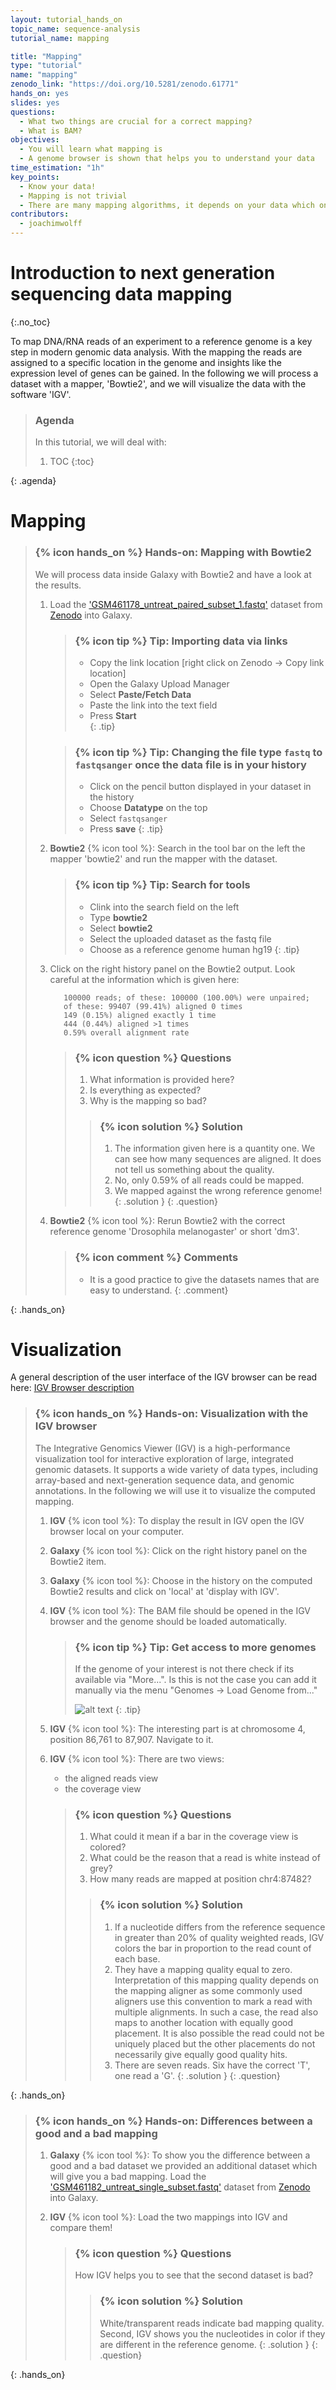 ```yaml
---
layout: tutorial_hands_on
topic_name: sequence-analysis
tutorial_name: mapping

title: "Mapping"
type: "tutorial"
name: "mapping"
zenodo_link: "https://doi.org/10.5281/zenodo.61771"
hands_on: yes
slides: yes
questions:
  - What two things are crucial for a correct mapping?
  - What is BAM?
objectives:
  - You will learn what mapping is
  - A genome browser is shown that helps you to understand your data
time_estimation: "1h"
key_points:
  - Know your data!
  - Mapping is not trivial
  - There are many mapping algorithms, it depends on your data which one to choose
contributors:
  - joachimwolff
---
```


# Introduction to next generation sequencing data mapping
{:.no_toc}

To map DNA/RNA reads of an experiment to a reference genome is a key step in modern genomic data analysis. With the mapping the reads are assigned to a specific location in the genome and insights like the expression level of genes can be gained.
In the following we will process a dataset with a mapper, 'Bowtie2', and we will visualize the data with the software 'IGV'.

> ### Agenda
>
> In this tutorial, we will deal with:
>
> 1. TOC
> {:toc}
>
{: .agenda}

# Mapping
> ### {% icon hands_on %} Hands-on: Mapping with Bowtie2
>
> We will process data inside Galaxy with Bowtie2 and have a look at the results.
>
> 1. Load the ['GSM461178_untreat_paired_subset_1.fastq'](https://zenodo.org/record/61771/files/GSM461178_untreat_paired_subset_1.fastq) dataset from [Zenodo](https://zenodo.org/record/61771) into Galaxy.
>    
>    > ### {% icon tip %} Tip: Importing data via links
>    >
>    > * Copy the link location [right click on Zenodo -> Copy link location]
>    > * Open the Galaxy Upload Manager
>    > * Select **Paste/Fetch Data**
>    > * Paste the link into the text field
>    > * Press **Start**    
>    {: .tip}
>
>    > ### {% icon tip %} Tip: Changing the file type `fastq` to `fastqsanger` once the data file is in your history
>    >
>    > * Click on the pencil button displayed in your dataset in the history
>    > * Choose **Datatype** on the top
>    > * Select `fastqsanger`
>    > * Press **save**
>    {: .tip}
>
> 2. **Bowtie2** {% icon tool %}: Search in the tool bar on the left the mapper 'bowtie2' and run the mapper with the dataset.
>
>    > ### {% icon tip %} Tip: Search for tools
>    >
>    > * Clink into the search field on the left
>    > * Type **bowtie2**
>    > * Select **bowtie2**
>    > * Select the uploaded dataset as the fastq file
>    > * Choose as a reference genome human hg19
>    {: .tip}
>
> 3. Click on the right history panel on the Bowtie2 output. Look careful at the information which is given here:
>    
>           100000 reads; of these: 100000 (100.00%) were unpaired;
>           of these: 99407 (99.41%) aligned 0 times
>           149 (0.15%) aligned exactly 1 time
>           444 (0.44%) aligned >1 times
>           0.59% overall alignment rate
>
>
>    > ### {% icon question %} Questions
>    >
>    > 1. What information is provided here?
>    > 2. Is everything as expected?
>    > 3. Why is the mapping so bad?
>    >
>    > > ### {% icon solution %} Solution
>    > > 1. The information given here is a quantity one. We can see how many sequences are aligned. It does not tell us something about the quality.
>    > > 2. No, only 0.59% of all reads could be mapped.
>    > > 3. We mapped against the wrong reference genome! 
>    >  {: .solution }
>    {: .question}
>
>
> 10. **Bowtie2** {% icon tool %}: Rerun Bowtie2 with the correct reference genome 'Drosophila melanogaster' or short 'dm3'.
>
>       > ### {% icon comment %} Comments
>       > - It is a good practice to give the datasets names that are easy to understand.
>       {: .comment}
>
{: .hands_on}

# Visualization

A general description of the user interface of the IGV browser can be read here: [IGV Browser description]({{site.baseurl}}/topics/introduction/tutorials/igv-introduction/tutorial.html)

> ### {% icon hands_on %} Hands-on: Visualization with the IGV browser
>
>The Integrative Genomics Viewer (IGV) is a high-performance visualization tool for interactive exploration of large, integrated genomic datasets. It supports a wide variety of data types, including array-based and next-generation sequence data, and genomic annotations. In the following we will use it to visualize the computed mapping.
>
> 1. **IGV** {% icon tool %}: To display the result in IGV open the IGV browser local on your computer.
> 2. **Galaxy** {% icon tool %}: Click on the right history panel on the Bowtie2 item.
> 3. **Galaxy** {% icon tool %}: Choose in the history on the computed Bowtie2 results and click on 'local' at 'display with IGV'.
> 4. **IGV** {% icon tool %}: The BAM file should be opened in the IGV browser and the genome should be loaded automatically.
>
>       > ### {% icon tip %} Tip: Get access to more genomes
>       >
>       >If the genome of your interest is not there check if its
>       >available via "More...". Is this is not the case you can add it manually via the menu
>       >"Genomes -> Load Genome from..."
>       >
>       > ![alt text](../../images/igv_select_genome.png "Select genome")
>       {: .tip}
> 5. **IGV** {% icon tool %}: The interesting part is at chromosome 4, position 86,761 to 87,907. Navigate to it.
> 6. **IGV** {% icon tool %}: There are two views:
>       - the aligned reads view
>       - the coverage view
>
>
>       > ### {% icon question %} Questions
>       >
>       > 1. What could it mean if a bar in the coverage view is colored?
>       > 2. What could be the reason that a read is white instead of grey?
>       > 3. How many reads are mapped at position chr4:87482?
>       >
>       > > ### {% icon solution %} Solution
>       > > 1. If a nucleotide differs from the reference sequence in greater than 20% of quality weighted reads, IGV colors the bar in proportion to the read count of each base.
>       > > 2. They have a mapping quality equal to zero. Interpretation of this mapping quality depends on the mapping aligner as some commonly used aligners use this convention to mark a read with multiple alignments. In such a case, the read also maps to another location with equally good placement. It is also possible the read could not be uniquely placed but the other placements do not necessarily give equally good quality hits.
>       > > 3. There are seven reads. Six have the correct 'T', one read a 'G'.
>       > {: .solution }
>       {: .question}
>
{: .hands_on}

> ### {% icon hands_on %} Hands-on: Differences between a good and a bad mapping
>
> 1. **Galaxy** {% icon tool %}: To show you the difference between a good and a bad dataset we provided an additional dataset which will give you a bad mapping. Load the ['GSM461182_untreat_single_subset.fastq'](https://zenodo.org/record/61771/files/GSM461182_untreat_single_subset.fastq) dataset from [Zenodo](https://zenodo.org/record/61771) into Galaxy.
>
> 2. **IGV** {% icon tool %}: Load the two mappings into IGV and compare them!
>
>       > ### {% icon question %} Questions
>       >
>       > How IGV helps you to see that the second dataset is bad?
>       >
>       > > ### {% icon solution %} Solution
>       > > White/transparent reads indicate bad mapping quality. Second, IGV shows you the nucleotides in color if they are different in the reference genome.
>       > {: .solution }
>       {: .question}
>
{: .hands_on}
